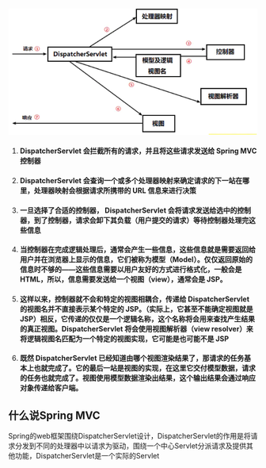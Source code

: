 ![](images/mvc启动流程.png)

1. #### DispatcherServlet 会拦截所有的请求，并且将这些请求发送给 Spring MVC 控制器

2. #### DispatcherServlet 会查询一个或多个处理器映射来确定请求的下一站在哪里，处理器映射会根据请求所携带的 URL 信息来进行决策

3. #### 一旦选择了合适的控制器， DispatcherServlet 会将请求发送给选中的控制器，到了控制器，请求会卸下其负载（用户提交的请求）等待控制器处理完这些信息

4. #### 当控制器在完成逻辑处理后，通常会产生一些信息，这些信息就是需要返回给用户并在浏览器上显示的信息，它们被称为模型（Model）。仅仅返回原始的信息时不够的——这些信息需要以用户友好的方式进行格式化，一般会是 HTML，所以，信息需要发送给一个视图（view），通常会是 JSP。

5. #### 这样以来，控制器就不会和特定的视图相耦合，传递给 DispatcherServlet 的视图名并不直接表示某个特定的 JSP。（实际上，它甚至不能确定视图就是 JSP）相反，它传递的仅仅是一个逻辑名称，这个名称将会用来查找产生结果的真正视图。DispatcherServlet 将会使用视图解析器（view resolver）来将逻辑视图名匹配为一个特定的视图实现，它可能是也可能不是 JSP

6. #### 既然 DispatcherServlet 已经知道由哪个视图渲染结果了，那请求的任务基本上也就完成了。它的最后一站是视图的实现，在这里它交付模型数据，请求的任务也就完成了。视图使用模型数据渲染出结果，这个输出结果会通过响应对象传递给客户端。



## 什么说Spring MVC

Spring的web框架围绕DispatcherServlet设计，DispatcherServlet的作用是将请求分发到不同的处理器中以请求为驱动，围绕一个中心Servlet分派请求及提供其他功能，DispatcherServlet是一个实际的Servlet